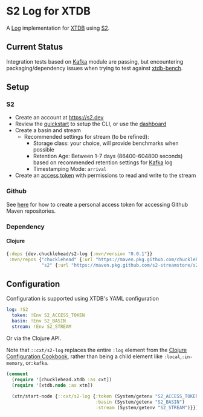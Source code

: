 # S2 Log for XTDB

A [Log](https://docs.xtdb.com/ops/config/log.html) implementation for [XTDB](https://xtdb.com) using [S2](https://s2.dev).

## Current Status

Integration tests based on [Kafka](https://github.com/xtdb/xtdb/blob/main/modules/kafka/src/test/kotlin/xtdb/api/log/KafkaLogTest.kt) module are passing, but encountering packaging/dependency issues when trying to test against [xtdb-bench](https://github.com/xtdb/xtdb/tree/main/modules/bench).

## Setup

### S2

* Create an account at https://s2.dev
* Review the [quickstart](https://s2.dev/docs/quickstart) to setup the CLI, or use the [dashboard](https://s2.dev/dashboard)
* Create a basin and stream
  * Recommended settings for stream (to be refined):
    * Storage class: your choice, will provide benchmarks when possible
    * Retention Age: Between 1-7 days (86400-604800 seconds) based on recommended retention settings for [Kafka](https://docs.xtdb.com/ops/config/log/kafka.html#_setup) log
    * Timestamping Mode: `arrival`
* Create an [access token](https://s2.dev/docs/access-control) with permissions to read and write to the stream

### Github

See [here](https://docs.github.com/en/packages/working-with-a-github-packages-registry/working-with-the-apache-maven-registry#authenticating-to-github-packages) for how to create a personal access token for accessing Github Maven repositories.

### Dependency

#### Clojure
```clojure
{:deps {dev.chucklehead/s2-log {:mvn/version "0.0.1"}}
 :mvn/repos {"chucklehead" {:url "https://maven.pkg.github.com/chucklehead-dev/s2-log"}
             "s2" {:url "https://maven.pkg.github.com/s2-streamstore/s2-sdk-java"}}}
```

## Configuration

Configuration is supported using XTDB's YAML configuration
```yaml
log: !S2
  token: !Env S2_ACCESS_TOKEN
  basin: !Env S2_BASIN
  stream: !Env S2_STREAM
```

Or via the Clojure API. 

Note that `::cxt/s2-log` replaces the entire `:log` element from the [Clojure Configuration Cookbook](https://docs.xtdb.com/ops/config/clojure.html), rather than being a child element like `:local`,`:in-memory`, or`:kafka`.

```clojure
(comment
  (require '[chucklehead.xtdb :as cxt])
  (require '[xtdb.node :as xtn])
  
  (xtn/start-node {::cxt/s2-log {:token (System/getenv "S2_ACCESS_TOKEN")
                                 :basin (System/getenv "S2_BASIN")
                                 :stream (System/getenv "S2_STREAM")}})
```